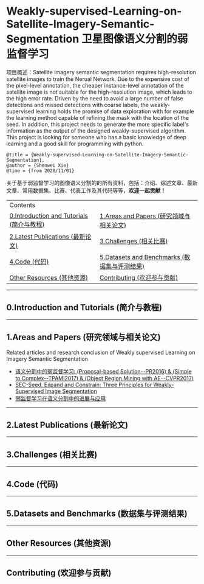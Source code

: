 # Weakly-supervised-Learning-on-Satellite-Imagery-Semantic-Segmentation 卫星图像语义分割的弱监督学习
项目概述：Satellite imagery semantic segmentation requires high-resolution satellite images to train the Nerual Network. Due to the expensive cost of the pixel-level annotation, the cheaper instance-level annotation of the satellite image is not suitable for the high-resolution image, which leads to the high error rate. Driven by the need to avoid a large number of false detections and missed detections with coarse labels, the weakly-supervised learning holds the promise of data exploration with for example the learning method capable of refining the mask with the location of the seed. In addition, this project needs to generate the more specific label's information as the output of the designed weakly-supervised algorithm. This project is looking for someone who has a basic knowledge of deep learning and a good skill for programming with python.
```
@title = {Weakly-supervised-Learning-on-Satellite-Imagery-Semantic-Segmentation},  
@author = {Shenwei Xie}
@time = {from 2020/11/01}
```
关于基于弱监督学习的图像语义分割的的所有资料，包括：介绍、综述文章、最新文章、常用数据集、比赛、代表工作及其代码等等，**欢迎一起贡献！**

<table>
    <tr>
        <td>Contents</td>
    </tr>
    <tr>
        <td><a href="#0introduction-and-tutorials-简介与教程">0.Introduction and Tutorials (简介与教程)</a></td>
        <td><a href="#1areas-and-papers-研究领域与相关论文">1.Areas and Papers (研究领域与相关论文)</a></td>
    </tr>
    <tr>
        <td><a href="#2latest-publications-最新论文">2.Latest Publications (最新论文)</a></td>
        <td><a href="#3challenges-相关比赛">3.Challenges (相关比赛)</a></td>
    </tr>
    <tr>
        <td><a href="#4code-代码">4.Code (代码)</a></td>
        <td><a href="#5datasets-and-benchmarks-数据集与评测结果">5.Datasets and Benchmarks (数据集与评测结果)</a></td>
    </tr>
    <tr>
        <td><a href="#other-resources-其他资源">Other Resources (其他资源)</a></td>
        <td><a href="#contributing-欢迎参与贡献">Contributing (欢迎参与贡献)</a></td>
    </tr>
</table>

- - -

## 0.Introduction and Tutorials (简介与教程)

- - -

## 1.Areas and Papers (研究领域与相关论文)

Related articles and research conclusion of Weakly supervised Learning on Imagery Semantic Segmentation

- [语义分割中的弱监督学习: (Proposal-based Solution--PR2016) & (Simple to Complex--TPAMI2017) & (Object Region Mining with AE--CVPR2017)](https://mp.weixin.qq.com/s/Amr34SdrPZho1GQpFS7WBA)
- [SEC-Seed, Expand and Constrain: Three Principles for Weakly-Supervised Image Segmentation](https://baijiahao.baidu.com/s?id=1618210995247519257&wfr=spider&for=pc)
- [弱监督学习在语义分割中的进展与应用](https://www.zhihu.com/question/53263115)

- - -

## 2.Latest Publications (最新论文)

- - -

## 3.Challenges (相关比赛)

- - -

## 4.Code (代码)

- - -

## 5.Datasets and Benchmarks (数据集与评测结果)

- - -

## Other Resources (其他资源)

- - -

## Contributing (欢迎参与贡献)
